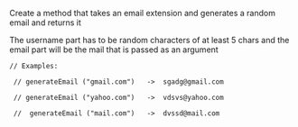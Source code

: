 Create a method that takes an email extension and  generates a random email  and returns it

The username part has to be random characters of at least 5 chars and the email part will be the mail that is passed as an argument

    // Examples:

     // generateEmail ("gmail.com")   ->  sgadg@gmail.com

     // generateEmail ("yahoo.com")   ->  vdsvs@yahoo.com

     //  generateEmail ("mail.com")   ->  dvssd@mail.com